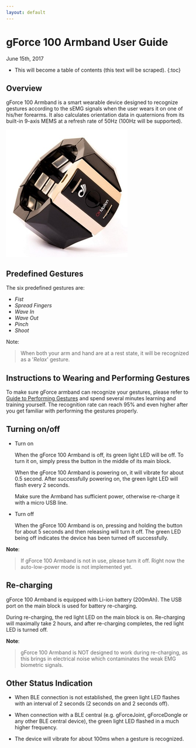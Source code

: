 ```yaml
---
layout: default
---
```


# gForce 100 Armband User Guide

June 15th, 2017

* This will become a table of contents (this text will be scraped).
{:toc}

## Overview
gForce 100 Armband is a smart wearable device designed to recognize gestures
according to the sEMG signals when the user wears it on one of his/her forearms.
It also calculates orientation data in quaternions from its built-in 9-axis
MEMS at a refresh rate of 50Hz (100Hz will be supported).

![gForce100Armband](/assets/images/gForce100Armband.jpg)

## Predefined Gestures
The six predefined gestures are:
* _Fist_
* _Spread Fingers_
* _Wave In_
* _Wave Out_
* _Pinch_
* _Shoot_

Note:
> When both your arm and hand are at a rest state, it will be recognized as a
> '_Relax_' gesture.

## Instructions to Wearing and Performing Gestures
To make sure gForce armband can recognize your gestures, please refer to 
[Guide to Performing Gestures][GuideToPerformingGestures] and spend several minutes 
learning and training yourself. The recognition rate can reach 95% and even higher 
after you get familiar with performing the gestures properly.


## Turning on/off
- Turn on

    When the gForce 100 Armband is off, its green light LED will be off. To turn
    it on, simply press the button in the middle of its main block.

    When the gForce 100 Armband is powering on, it will vibrate for about 0.5 second.
    After successfully powering on, the green light LED will flash every 2
    seconds.

    Make sure the Armband has sufficient power, otherwise re-charge it with
    a micro USB line.

- Turn off

    When the gForce 100 Armband is on, pressing and holding the button for about 5
    seconds and then releasing will turn it off. The green LED being off
    indicates the device has been turned off successfully.

**Note**:
> If gForce 100 Armband is not in use, please turn it off. Right now the
> auto-low-power mode is not implemented yet.

## Re-charging
gForce 100 Armband is equipped with Li-ion battery (200mAh). The USB port on
the main block is used for battery re-charging.

During re-charging, the red light LED on the main block is on. Re-charging will
maximally take 2 hours, and after re-charging completes, the red light LED is
turned off.

**Note**:
>gForce 100 Armband is NOT designed to work during re-charging, as this brings in
>electrical noise which contaminates the weak EMG biometric signals.

## Other Status Indication

- When BLE connection is not established, the green light LED flashes with an
  interval of 2 seconds (2 seconds on and 2 seconds off).

- When connection with a BLE central (e.g. gForceJoint, gForceDongle or any
  other BLE central device), the green light LED flashed in a much higher
  frequency.

- The device will vibrate for about 100ms when a gesture is recognized.

[GuideToPerformingGestures]: https://www.youtube.com/watch?v=wBsYJf0wrkk
